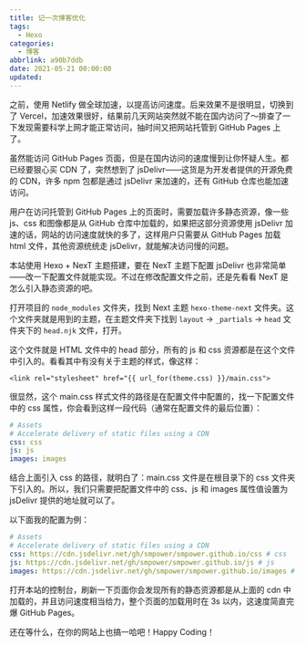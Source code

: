 ```yaml
---
title: 记一次博客优化
tags:
  - Hexo
categories:
  - 博客
abbrlink: a90b7ddb
date: 2021-05-21 00:00:00
updated:
---
```


之前，使用 Netlify 做全球加速，以提高访问速度。后来效果不是很明显，切换到了 Vercel，加速效果很好，结果前几天网站突然就不能在国内访问了～排查了一下发现需要科学上网才能正常访问，抽时间又把网站托管到 GitHub Pages 上了。

<!-- more -->

虽然能访问 GitHub Pages 页面，但是在国内访问的速度慢到让你怀疑人生。都已经要狠心买 CDN 了，突然想到了 jsDelivr——这货是为开发者提供的开源免费的 CDN，许多 npm 包都是通过 jsDelivr 来加速的，还有 GitHub 仓库也能加速访问。

用户在访问托管到 GitHub Pages 上的页面时，需要加载许多静态资源，像一些 js、css 和图像都是从 GitHub 仓库中加载的，如果把这部分资源使用 jsDelivr 加速的话，网站的访问速度就快的多了，这样用户只需要从 GitHub Pages 加载 html 文件，其他资源统统走 jsDelivr，就能解决访问慢的问题。

本站使用 Hexo + NexT 主题搭建，要在 NexT 主题下配置 jsDelivr 也非常简单——改一下配置文件就能实现。不过在修改配置文件之前，还是先看看 NexT 是怎么引入静态资源的吧。

打开项目的 `node_modules` 文件夹，找到 Next 主题 `hexo-theme-next` 文件夹。这个文件夹就是用到的主题，在主题文件夹下找到 `layout` -> `_partials` -> `head` 文件夹下的 `head.njk` 文件，打开。

这个文件就是 HTML 文件中的 head 部分，所有的 js 和 css 资源都是在这个文件中引入的。看看其中有没有关于主题的样式，像这样：

```none
<link rel="stylesheet" href="{{ url_for(theme.css) }}/main.css">
```

很显然，这个 main.css 样式文件的路径是在配置文件中配置的，找一下配置文件中的 css 属性，你会看到这样一段代码（通常在配置文件的最后位置）：

```yaml
# Assets
# Accelerate delivery of static files using a CDN
css: css
js: js
images: images
```

结合上面引入 css 的路径，就明白了：main.css 文件是在根目录下的 css 文件夹下引入的。所以，我们只需要把配置文件中的 css、js 和 images 属性值设置为 jsDelivr 提供的地址就可以了。

以下面我的配置为例：

```yaml
# Assets
# Accelerate delivery of static files using a CDN
css: https://cdn.jsdelivr.net/gh/smpower/smpower.github.io/css # css
js: https://cdn.jsdelivr.net/gh/smpower/smpower.github.io/js # js
images: https://cdn.jsdelivr.net/gh/smpower/smpower.github.io/images # images
```

打开本站的控制台，刷新一下页面你会发现所有的静态资源都是从上面的 cdn 中加载的，并且访问速度相当给力，整个页面的加载用时在 3s 以内，这速度简直完爆 GitHub Pages。

还在等什么，在你的网站上也搞一哈吧！Happy Coding！

